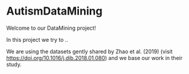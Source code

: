 # AutismDataMining

Welcome to our DataMining project!

In this project we try to ..

We are using the datasets gently shared by Zhao et al. (2019) (visit https://doi.org/10.1016/j.dib.2018.01.080) and we base our work in their study.

